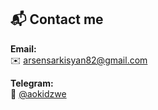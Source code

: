 
## 📬 Contact me

**Email:**  
✉️ [arsensarkisyan82@gmail.com](mailto:arsensarkisyan82@gmail.com)

**Telegram:**  
💬 [@aokidzwe](https://t.me/aokidzwe)
